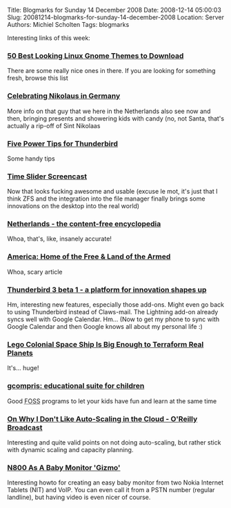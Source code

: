 Title: Blogmarks for Sunday 14 December 2008
Date: 2008-12-14 05:00:03
Slug: 20081214-blogmarks-for-sunday-14-december-2008
Location: Server
Authors: Michiel Scholten
Tags: blogmarks

<p>Interesting links of this week:</p>
<h3><a href="http://www.techiesouls.com/2008/11/27/collection-of-50-best-looking-linux-gnomeubuntu-themes-to-download/">50 Best Looking Linux Gnome Themes to Download</a></h3>
<p>There are some really nice ones in there. If you are looking for something fresh, browse this list</p>
<h3><a href="http://www.thelocal.de/lifestyle/20081204-15915.html">Celebrating Nikolaus in Germany</a></h3>
<p>More info on that guy that we here in the Netherlands also see now and then, bringing presents and showering kids with candy (no, not Santa, that's actually a rip-off of Sint Nikolaas</p>
<h3><a href="http://www.summersault.com/community/weblog/2006/07/20/five-power-tips-for-thunderbird.html">Five Power Tips for Thunderbird</a></h3>
<p>Some handy tips</p>
<h3><a href="http://blogs.sun.com/erwann/entry/time_slider_screencast">Time Slider Screencast</a></h3>
<p>Now that looks fucking awesome and usable (excuse le mot, it's just that I think ZFS and the integration into the file manager finally brings some innovations on the desktop into the real world)</p>
<h3><a href="http://uncyclopedia.wikia.com/wiki/Holland">Netherlands -  the content-free encyclopedia</a></h3>
<p>Whoa, that's, like, insanely accurate!</p>
<h3><a href="http://exiledonline.com/america-home-of-the-free-land-of-the-armed/">America: Home of the Free &amp; Land of the Armed</a></h3>
<p>Whoa, scary article</p>
<h3><a href="http://ascher.ca/blog/2008/12/09/thunderbird-3-beta-1-a-platform-for-innovation-shapes-up/">Thunderbird 3 beta 1 - a platform for innovation shapes up</a></h3>
<p>Hm, interesting new features, especially those add-ons. Might even go back to using Thunderbird instead of Claws-mail. The Lightning add-on already syncs well with Google Calendar. Hm... (Now to get my phone to sync with Google Calendar and then Google knows all about my personal life :)</p>
<h3><a href="http://gizmodo.com/5102362/">Lego Colonial Space Ship Is Big Enough to Terraform Real Planets</a></h3>
<p>It's... huge!</p>
<h3><a href="http://debaday.debian.net/2008/12/07/gcompris-educational-suite-for-children/">gcompris: educational suite for children</a></h3>
<p>Good <acronym title="Free and Open Source Software">FOSS</acronym> programs to let your kids have fun and learn at the same time</p>
<h3><a href="http://broadcast.oreilly.com/2008/12/why-i-dont-like-cloud-auto-scaling.html">On Why I Don't Like Auto-Scaling in the Cloud - O'Reilly Broadcast</a></h3>
<p>Interesting and quite valid points on not doing auto-scaling, but rather stick with dynamic scaling and capacity planning.</p>
<h3><a href="http://mobiletablets.blogspot.com/2008/11/n800-as-baby-monitor-gizmo.html">N800 As A Baby Monitor 'Gizmo'</a></h3>
<p>Interesting howto for creating an easy baby monitor from two Nokia Internet Tablets (NIT) and VoIP. You can even call it from a PSTN number (regular landline), but having video is even nicer of course.</p>
